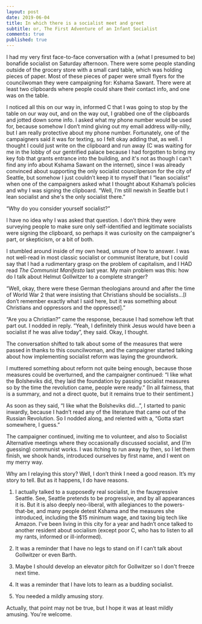 ```yaml
---
layout: post
date: 2019-06-04
title: In which there is a socialist meet and greet
subtitle: or, The First Adventure of an Infant Socialist
comments: true
published: true
---
```

I had my very first face-to-face conversation with a (what I presumed to be) bonafide socialist on Saturday afternoon. There were some people standing outside of the grocery store with a small card table, which was holding pieces of paper. Most of these pieces of paper were small flyers for the councilwoman they were campaigning for: Kshama Sawant. There were at least two clipboards where people could share their contact info, and one was on the table.

I noticed all this on our way in, informed C that I was going to stop by the table on our way out, and on the way out, I grabbed one of the clipboards and jotted down some info. I asked what my phone number would be used for, because somehow I don’t mind giving out my email address willy-nilly, but I am really protective about my phone number. Fortunately, one of the campaigners said it was for texting, so I felt okay adding that, as well. I thought I could just write on the clipboard and run away (C was waiting for me in the lobby of our gentrified palace because I had forgotten to bring my key fob that grants entrance into the building, and it's not as though I can't find any info about Kshama Sawant on the internet), since I was already convinced about supporting the only socialist councilperson for the city of Seattle, but somehow I just couldn’t keep it to myself that I “lean socialist” when one of the campaigners asked what I thought about Kshama’s policies and why I was signing the clipboard. “Well, I’m still newish in Seattle but I lean socialist and she's the only socialist there.”

“Why do you consider yourself socialist?”

I have no idea why I was asked that question. I don’t think they were surveying people to make sure only self-identified and legitimate socialists were signing the clipboard, so perhaps it was curiosity on the campaigner's part, or skepticism, or a bit of both.

I stumbled around inside of my own head, unsure of how to answer. I was not well-read in most classic socialist or communist literature, but I could say that I had a rudimentary grasp on the problem of capitalism, and I HAD read _The Communist Manifesto_ last year. My main problem was this: how do I talk about Helmut Gollwitzer to a complete stranger?

“Well, okay, there were these German theologians around and after the time of World War 2 that were insisting that Christians should be socialists…[I don’t remember exactly what I said here, but it was something about Christians and oppressors and the oppressed].”

“Are you a Christian?” came the response, because I had somehow left that part out. I nodded in reply. “Yeah, I definitely think Jesus would have been a socialist if he was alive today”, they said. Okay, I thought.

The conversation shifted to talk about some of the measures that were passed in thanks to this councilwoman, and the campaigner started talking about how implementing socialist reform was laying the groundwork.

I muttered something about reform not quite being enough, because those measures could be overturned, and the campaigner continued: “I like what the Bolsheviks did, they laid the foundation by passing socialist measures so by the time the revolution came, people were ready.” (In all fairness, that is a summary, and not a direct quote, but it remains true to their sentiment.)

As soon as they said, “I like what the Bolsheviks did…”, I started to panic inwardly, because I hadn’t read any of the literature that came out of the Russian Revolution. So I nodded along, and relented with a, “Gotta start somewhere, I guess.”

The campaigner continued, inviting me to volunteer, and also to Socialist Alternative meetings where they occasionally discussed socialist, and (I’m guessing) communist  works. I was itching to run away by then, so I let them finish, we shook hands, introduced ourselves by first name, and I went on my merry way.

Why am I relaying this story? Well, I don’t think I need a good reason. It’s my story to tell. But as it happens, I do have reasons.

1) I actually talked to a supposedly real socialist, in the fauxgressive Seattle. See, Seattle pretends to be progressive, and by all appearances it is. But it is also deeply neo-liberal, with allegiances to the powers-that-be, and many people detest Kshama and the measures she introduced, including the $15 minimum wage, and taxing big tech like Amazon. I’ve been living in this city for a year and hadn’t once talked to another resident about socialism (except poor C, who has to listen to all my rants, informed or ill-informed).

2) It was a reminder that I have no legs to stand on if I can’t talk about Gollwitzer or even Barth.

3) Maybe I should develop an elevator pitch for Gollwitzer so I don't freeze next time.

4) It was a reminder that I have lots to learn as a budding socialist.

5) You needed a mildly amusing story.

Actually, that point may not be true, but I hope it was at least mildly amusing. You're welcome.
